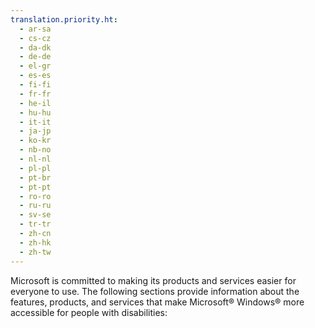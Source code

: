 ```yaml
---
translation.priority.ht: 
  - ar-sa
  - cs-cz
  - da-dk
  - de-de
  - el-gr
  - es-es
  - fi-fi
  - fr-fr
  - he-il
  - hu-hu
  - it-it
  - ja-jp
  - ko-kr
  - nb-no
  - nl-nl
  - pl-pl
  - pt-br
  - pt-pt
  - ro-ro
  - ru-ru
  - sv-se
  - tr-tr
  - zh-cn
  - zh-hk
  - zh-tw
---
```

Microsoft is committed to making its products and services easier for everyone to use. The following sections provide information about the features, products, and services that make Microsoft® Windows® more accessible for people with disabilities: